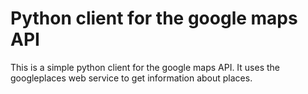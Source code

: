 # Python client for the google maps API

This is a simple python client for the google maps API. It uses the googleplaces web service to get information about places.

